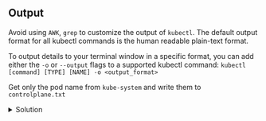 ## Output

Avoid using `AWK`, `grep` to customize the output of `kubectl`.
The default output format for all kubectl commands is the human readable plain-text format.

To output details to your terminal window in a specific format, you can add either the `-o` or `--output` flags to a supported kubectl command: `kubectl [command] [TYPE] [NAME] -o <output_format>`

Get only the pod name from `kube-system` and write them to `controlplane.txt`

<details>
<summary>Solution</summary>
Get name: `kubectl -n kube-system get po -oname`{{copy}}
Get table with custom columns: `kubectl -n kube-system get po -o=custom-columns=NAME:.metadata.name`{{copy}}
Get table with custom columns:  `kubectl -n kube-system get pods -o custom-columns=:metadata.name`{{copy}}
Get using go template:`kubectl -n kube-system po -o go-template='{{range .items}} --> {{.metadata.name}} in namespace: {{.metadata.namespace}}{{"\n"}}{{end}}`{{copy}}
</details>

